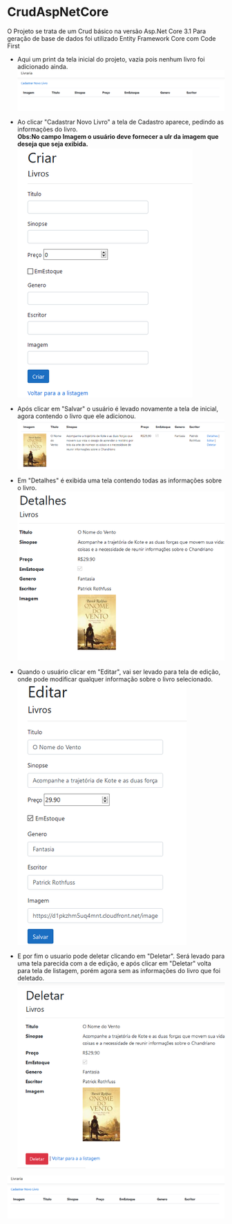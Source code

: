 # CrudAspNetCore

O Projeto se trata de um Crud básico na versão Asp.Net Core 3.1
Para geração de base de dados foi utilizado Entity Framework Core com Code First 

* Aqui um print da tela inicial do projeto, vazia pois nenhum livro foi adicionado ainda.
![CrudAspNetCore1](https://github.com/FernandoSilva11/CrudAspNetCore/blob/master/Imagens/TelaInicial.PNG)

* Ao clicar "Cadastrar Novo Livro" a tela de Cadastro aparece, pedindo as informações do livro.<br />
**Obs:No campo Imagem o usuário deve fornecer a ulr da imagem que deseja que seja exibida.**
![CrudAspNetCore2](https://github.com/FernandoSilva11/CrudAspNetCore/blob/master/Imagens/TelaCadastro.PNG)

* Após clicar em "Salvar" o usuário é levado novamente a tela de inicial, agora contendo o livro que ele adicionou.
![CrudAspNetCore3](https://github.com/FernandoSilva11/CrudAspNetCore/blob/master/Imagens/TelaListagem.PNG)

* Em "Detalhes" é exibida uma tela contendo todas as informações sobre o livro.
![CrudAspNetCore4](https://github.com/FernandoSilva11/CrudAspNetCore/blob/master/Imagens/TelaDetalhes.PNG)

* Quando o usuário clicar em "Editar", vai ser levado para tela de edição, onde pode modificar qualquer informação sobre o livro selecionado.
![CrudAspNetCore5](https://github.com/FernandoSilva11/CrudAspNetCore/blob/master/Imagens/TelaEdicao.PNG)

* E por fim o usuario pode deletar clicando em "Deletar". Será levado para uma tela parecida com a de edição, e após clicar em "Deletar" volta para tela de listagem, porém agora sem as informações do livro que foi deletado. 
![CrudAspNetCore6](https://github.com/FernandoSilva11/CrudAspNetCore/blob/master/Imagens/TelaDelete.PNG)

![CrudAspNetCore7](https://github.com/FernandoSilva11/CrudAspNetCore/blob/master/Imagens/TelaInicial.PNG)
